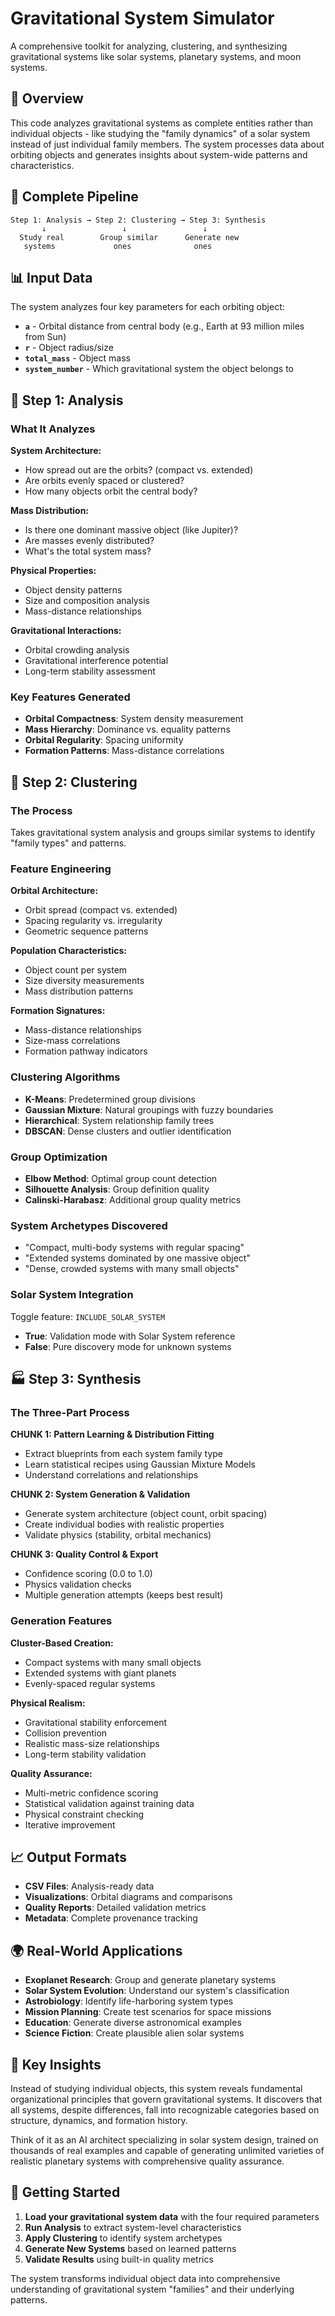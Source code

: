 # Gravitational System Simulator

A comprehensive toolkit for analyzing, clustering, and synthesizing gravitational systems like solar systems, planetary systems, and moon systems.

## 🌟 Overview

This code analyzes gravitational systems as complete entities rather than individual objects - like studying the "family dynamics" of a solar system instead of just individual family members. The system processes data about orbiting objects and generates insights about system-wide patterns and characteristics.

## 🔄 Complete Pipeline

```
Step 1: Analysis → Step 2: Clustering → Step 3: Synthesis
       ↓                 ↓                 ↓
  Study real        Group similar      Generate new
   systems             ones              ones
```

## 📊 Input Data

The system analyzes four key parameters for each orbiting object:

- **`a`** - Orbital distance from central body (e.g., Earth at 93 million miles from Sun)
- **`r`** - Object radius/size
- **`total_mass`** - Object mass
- **`system_number`** - Which gravitational system the object belongs to

## 🔬 Step 1: Analysis

### What It Analyzes

**System Architecture:**
- How spread out are the orbits? (compact vs. extended)
- Are orbits evenly spaced or clustered?
- How many objects orbit the central body?

**Mass Distribution:**
- Is there one dominant massive object (like Jupiter)?
- Are masses evenly distributed?
- What's the total system mass?

**Physical Properties:**
- Object density patterns
- Size and composition analysis
- Mass-distance relationships

**Gravitational Interactions:**
- Orbital crowding analysis
- Gravitational interference potential
- Long-term stability assessment

### Key Features Generated

- **Orbital Compactness**: System density measurement
- **Mass Hierarchy**: Dominance vs. equality patterns
- **Orbital Regularity**: Spacing uniformity
- **Formation Patterns**: Mass-distance correlations

## 🎯 Step 2: Clustering

### The Process

Takes gravitational system analysis and groups similar systems to identify "family types" and patterns.

### Feature Engineering

**Orbital Architecture:**
- Orbit spread (compact vs. extended)
- Spacing regularity vs. irregularity
- Geometric sequence patterns

**Population Characteristics:**
- Object count per system
- Size diversity measurements
- Mass distribution patterns

**Formation Signatures:**
- Mass-distance relationships
- Size-mass correlations
- Formation pathway indicators

### Clustering Algorithms

- **K-Means**: Predetermined group divisions
- **Gaussian Mixture**: Natural groupings with fuzzy boundaries
- **Hierarchical**: System relationship family trees
- **DBSCAN**: Dense clusters and outlier identification

### Group Optimization

- **Elbow Method**: Optimal group count detection
- **Silhouette Analysis**: Group definition quality
- **Calinski-Harabasz**: Additional group quality metrics

### System Archetypes Discovered

- "Compact, multi-body systems with regular spacing"
- "Extended systems dominated by one massive object"  
- "Dense, crowded systems with many small objects"

### Solar System Integration

Toggle feature: `INCLUDE_SOLAR_SYSTEM`
- **True**: Validation mode with Solar System reference
- **False**: Pure discovery mode for unknown systems

## 🏭 Step 3: Synthesis

### The Three-Part Process

**CHUNK 1: Pattern Learning & Distribution Fitting**
- Extract blueprints from each system family type
- Learn statistical recipes using Gaussian Mixture Models
- Understand correlations and relationships

**CHUNK 2: System Generation & Validation**
- Generate system architecture (object count, orbit spacing)
- Create individual bodies with realistic properties
- Validate physics (stability, orbital mechanics)

**CHUNK 3: Quality Control & Export**
- Confidence scoring (0.0 to 1.0)
- Physics validation checks
- Multiple generation attempts (keeps best result)

### Generation Features

**Cluster-Based Creation:**
- Compact systems with many small objects
- Extended systems with giant planets
- Evenly-spaced regular systems

**Physical Realism:**
- Gravitational stability enforcement
- Collision prevention
- Realistic mass-size relationships
- Long-term stability validation

**Quality Assurance:**
- Multi-metric confidence scoring
- Statistical validation against training data
- Physical constraint checking
- Iterative improvement

## 📈 Output Formats

- **CSV Files**: Analysis-ready data
- **Visualizations**: Orbital diagrams and comparisons
- **Quality Reports**: Detailed validation metrics
- **Metadata**: Complete provenance tracking

## 🌍 Real-World Applications

- **Exoplanet Research**: Group and generate planetary systems
- **Solar System Evolution**: Understand our system's classification
- **Astrobiology**: Identify life-harboring system types
- **Mission Planning**: Create test scenarios for space missions
- **Education**: Generate diverse astronomical examples
- **Science Fiction**: Create plausible alien solar systems

## 🎯 Key Insights

Instead of studying individual objects, this system reveals fundamental organizational principles that govern gravitational systems. It discovers that all systems, despite differences, fall into recognizable categories based on structure, dynamics, and formation history.

Think of it as an AI architect specializing in solar system design, trained on thousands of real examples and capable of generating unlimited varieties of realistic planetary systems with comprehensive quality assurance.

## 🚀 Getting Started

1. **Load your gravitational system data** with the four required parameters
2. **Run Analysis** to extract system-level characteristics  
3. **Apply Clustering** to identify system archetypes
4. **Generate New Systems** based on learned patterns
5. **Validate Results** using built-in quality metrics

The system transforms individual object data into comprehensive understanding of gravitational system "families" and their underlying patterns.
